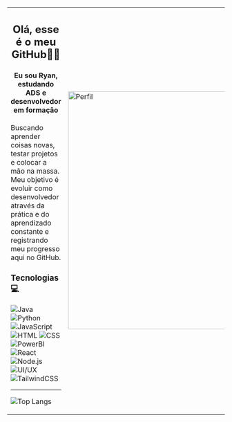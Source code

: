 <table>
  <tr>
    <td>
<h2><p align="center"> Olá, esse é o meu GitHub👨‍💻</p></h2>
<h4><p align="center">Eu sou Ryan, estudando ADS e desenvolvedor em formação</p></h4>
Buscando aprender coisas novas, testar projetos e colocar a mão na massa.  
Meu objetivo é evoluir como desenvolvedor através da prática e do aprendizado constante e registrando meu progresso aqui no GitHub.
<h3>Tecnologias💻</h3>
<div style="display: inline_block">
  
![Java](https://img.shields.io/badge/Java-ED8B00?style=for-the-badge&logo=openjdk&logoColor=white)
![Python](https://img.shields.io/badge/Python-3776AB?style=for-the-badge&logo=python&logoColor=white) 
![JavaScript](https://img.shields.io/badge/JavaScript-F7DF1E?style=for-the-badge&logo=javascript&logoColor=black)
![HTML](https://img.shields.io/badge/HTML5-E34F26?style=for-the-badge&logo=html5&logoColor=white)
![CSS](https://img.shields.io/badge/CSS3-1572B6?style=for-the-badge&logo=css3&logoColor=white)
![PowerBI](https://img.shields.io/badge/Power%20BI-F2C80F?style=for-the-badge&logo=microsoft-power-bi&logoColor=black)
![React](https://img.shields.io/badge/React-61DAFB?style=for-the-badge&logo=react&logoColor=black)
![Node.js](https://img.shields.io/badge/Node.js-339933?style=for-the-badge&logo=node.js&logoColor=white)
![UI/UX](https://img.shields.io/badge/UI%2FUX-FF69B4?style=for-the-badge&logo=figma&logoColor=white)
![TailwindCSS](https://img.shields.io/badge/Tailwind_CSS-38B2AC?style=for-the-badge&logo=tailwind-css&logoColor=white)
<p></p>
<hr>

![Top Langs](https://github-readme-stats.vercel.app/api/top-langs/?username=ryansilva-2003&layout=compact&theme=radical)

</div>
  </td>
    <td>
<img src="https://i.pinimg.com/1200x/cf/44/ba/cf44ba08b668473bc57e33a0d7ab6490.jpg" alt="Perfil" width="550"/>
    </td>
  </tr>
</table>
